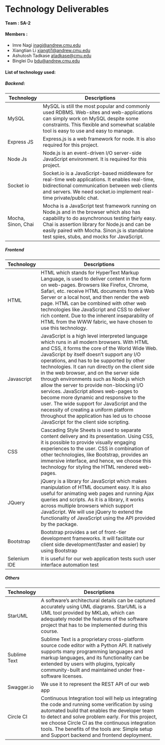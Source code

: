 # Technology Deliverables

#### Team 		: SA-2
#### Members	:
* Imre Nagi <inagi@andrew.cmu.edu>
* Xiangtian Li <xiangti1@andrew.cmu.edu>
* Ashutosh Tadkase <atadkase@cmu.edu>
* Binglei Du <bdu@andrew.cmu.edu>

#### List of technology used:
##### Backend:
| Technology  | Descriptions |
| ------------- | ------------- |
| MySQL  | MySQL is still the most popular and commonly used RDBMS. Web-sites and web-applications can simply work on MySQL despite some constraints. This flexible and somewhat scalable tool is easy to use and easy to manage.  |
| Express JS  | Express.js is a web framework for node. It is also required for this project.  |
| Node Js | Node.js is an event-driven I/O server-side JavaScript environment.  It is required for this project. |
| Socket io | Socket.io is a JavaScript-based middleware for real-time web applications. It enables real-time, bidirectional communication between web clients and servers. We need socket.io implement real-time private/public chat. |
| Mocha, Sinon, Chai | Mocha is a JavaScript test framework running on Node.js and in the browser which also has capability to do asynchronous testing fairly easy. Chai is assertion library for Node.js and can be easily paired with Mocha. Sinon.js is standalone test spies, stubs, and mocks for JavaScript. |

##### Frontend
| Technology  | Descriptions |
| ------------- | ------------- |
| HTML | HTML which stands for HyperText Markup Language, is used to deliver content in the form on web-pages. Browsers like Firefox, Chrome, Safari, etc. receive HTML documents from a Web Server or a local host, and then render the web page. HTML can be combined with other web technologies like JavaScript and CSS to deliver rich content. Due to the inherent inseparability of HTML from the WWW fabric, we have chosen to use this technology. |
| Javascript | JavaScript is a high level interpreted language which runs in all modern browsers. With HTML and CSS, it forms the core of the World Wide Web. JavaScript by itself doesn’t support any I/O operations, and has to be supported by other technologies. It can run directly on the client side in the web browser, and on the server side through environments such as Node.js which allow the server to provide non-blocking I/O services. JavaScript allows web-pages to become more dynamic and responsive to the user. The wide support for JavaScript and the necessity of creating a uniform platform throughout the application has led us to choose JavaScript for the client side scripting. |
| CSS | Cascading Style Sheets is used to separate content delivery and its presentation. Using CSS, it is possible to provide visually engaging experiences to the user. CSS in combination of other technologies, like Bootstrap, provides an immersive interface, and hence, we choose this technology for styling the HTML rendered web-pages. |
| JQuery | jQuery is a library for JavaScript which makes manipulation of HTML document easy. It is also useful for animating web pages and running Ajax queries and scripts.  As it is a library, it works across multiple browsers which support JavaScript. We will use jQuery to extend the functionality of JavaScript using the API provided by the package. |
| Bootstrap | Bootstrap provides a set of front-tier development frameworks. It will facilitate our client side development(faster and easier) by using Bootstrap |
| Selenium IDE | It is useful for our web application tests such user interface automation test |

##### Others
| Technology  | Descriptions |
| ------------- | ------------- |
| StarUML | A software’s architectural details can be captured accurately using UML diagrams. StarUML is a UML tool provided by MKLab, which can adequately model the features of the software project that has to be implemented during this course. |
| Sublime Text | Sublime Text is a proprietary cross-platform source code editor with a Python API. It natively supports many programming languages and markup languages, and its functionality can be extended by users with plugins, typically community-built and maintained under free-software licenses. |
| Swagger.io | We use it to represent the REST API of our web app |
| Circle CI | Continuous Integration tool will help us integrating the code and running some verification by using automated build that enables the developer team to detect and solve problem early. For this project, we choose Circle CI as the continuous integration tools. The benefits of the tools are: Simple setup and Support backend and frontend deployment. |
